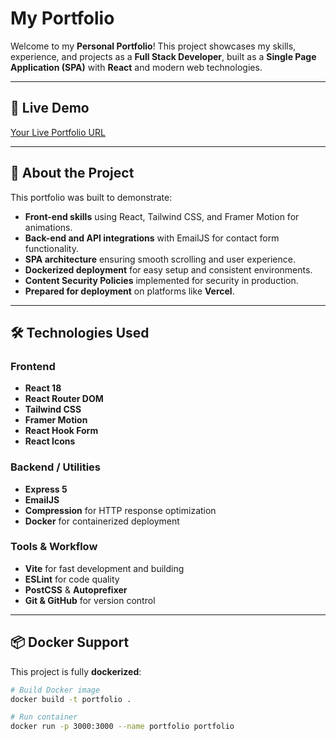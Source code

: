 # My Portfolio

Welcome to my **Personal Portfolio**! This project showcases my skills, experience, and projects as a **Full Stack Developer**, built as a **Single Page Application (SPA)** with **React** and modern web technologies.

---

## 🚀 Live Demo

[Your Live Portfolio URL]()

---

## 📝 About the Project

This portfolio was built to demonstrate:

- **Front-end skills** using React, Tailwind CSS, and Framer Motion for animations.
- **Back-end and API integrations** with EmailJS for contact form functionality.
- **SPA architecture** ensuring smooth scrolling and user experience.
- **Dockerized deployment** for easy setup and consistent environments.
- **Content Security Policies** implemented for security in production.
- **Prepared for deployment** on platforms like **Vercel**.

---

## 🛠️ Technologies Used

### Frontend

- **React 18**
- **React Router DOM**
- **Tailwind CSS**
- **Framer Motion**
- **React Hook Form**
- **React Icons**

### Backend / Utilities

- **Express 5**
- **EmailJS**
- **Compression** for HTTP response optimization
- **Docker** for containerized deployment

### Tools & Workflow

- **Vite** for fast development and building
- **ESLint** for code quality
- **PostCSS** & **Autoprefixer**
- **Git & GitHub** for version control

---

## 📦 Docker Support

This project is fully **dockerized**:

```bash
# Build Docker image
docker build -t portfolio .

# Run container
docker run -p 3000:3000 --name portfolio portfolio
